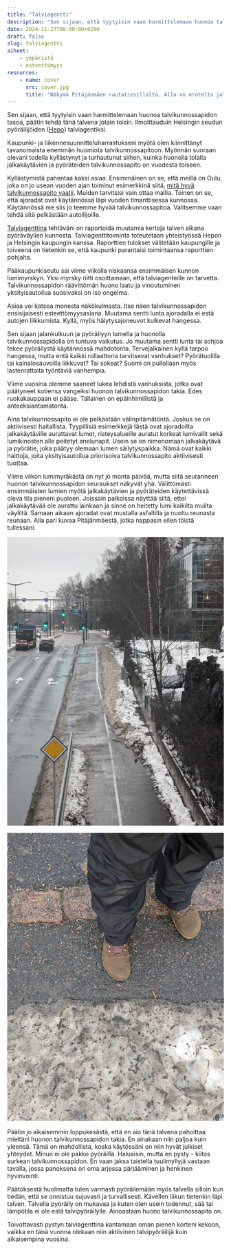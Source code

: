 ```yaml
---
title: "Talviagentti"
description: "Sen sijaan, että tyytyisin vaan harmittelemaan huonoa talvikunnossapidon tasoa, päätin tehdä tänä talvena jotain toisin. Ilmoittauduin Hepon talviagentiksi."
date: 2024-11-27T08:00:00+0200
draft: false
slug: talviagentti
aiheet:
    - ympäristö
    - esteettömyys
resources:
    - name: cover
      src: cover.jpg
      title: "Näkymä Pitäjänmäen rautatiesillalta. Alla on eroteltu jalkakäytävä ja pyörätie. Jalkakäytävä on täysin paksun lumimassan alla. Jalankulkijat pakotetaan pyörätielle."
---
```

Sen sijaan, että tyytyisin vaan harmittelemaan huonoa talvikunnossapidon tasoa, päätin tehdä tänä talvena jotain toisin. Ilmoittauduin Helsingin seudun pyöräilijöiden ([Hepo](https://hepo.fi)) talviagentiksi.

<!--more-->

Kaupunki- ja liikennesuunnitteluharrastukseni myötä olen kiinnittänyt tavanomaista enemmän huomiota talvikunnossapitoon. Myönnän suoraan olevani todella kyllästynyt ja turhautunut siihen, kuinka huonolla tolalla jalkakäytävien ja pyöräteiden talvikunnossapito on vuodesta toiseen.
 
Kyllästymistä pahentaa kaksi asiaa. Ensimmäinen on se, että meillä on Oulu, joka on jo usean vuoden ajan toiminut esimerkkinä siitä, [mitä hyvä talvikunnossapito vaatii](https://www.youtube.com/watch?v=X6EaJ1Zd8Kk). Muiden tarvitsisi vain ottaa mallia. Toinen on se, että ajoradat ovat käytännössä läpi vuoden timanttisessa kunnossa. Käytännössä me siis jo teemme hyvää talvikunnossapitoa. Valitsemme vaan tehdä sitä pelkästään autoilijoille.

[Talviagenttina](https://hepo.fi/toiminta/talviagentit2024/) tehtäväni on raportoida muutamia kertoja talven aikana pyöräväylien kunnosta. Talviagenttitoiminta toteutetaan yhteistyössä Hepon ja Helsingin kaupungin kanssa. Raporttien tulokset välitetään kaupungille ja toiveena on tietenkin se, että kaupunki parantaisi toimintaansa raporttien pohjalta.

Pääkaupunkiseutu sai viime viikolla niskaansa ensimmäisen kunnon lumimyrskyn. Yksi myrsky riitti osoittamaan, että talviagenteille on tarvetta. Talvikunnossapidon räävittömän huono laatu ja vinoutuminen yksityisautoilua suosivaksi on iso ongelma.

Asiaa voi katsoa monesta näkökulmasta. Itse näen talvikunnossapidon ensisijaisesti esteettömyysasiana. Muutama sentti lunta ajoradalla ei estä autojen liikkumista. Kyllä, myös hälytysajoneuvot kulkevat hangessa.

Sen sijaan jalankulkuun ja pyöräilyyn lumella ja huonolla talvikunnossapidolla on tuntuva vaikutus. Jo muutama sentti lunta tai sohjoa tekee pyöräilystä käytännössä mahdotonta. Tervejalkainen kyllä tarpoo hangessa, mutta entä kaikki rollaattoria tarvitsevat vanhukset? Pyörätuolilla tai kainalosauvoilla liikkuvat? Tai sokeat? Suomi on pullollaan myös lastenrattaita työntäviä vanhempia.

Viime vuosina olemme saaneet lukea lehdistä vanhuksista, jotka ovat päätyneet kotiensa vangeiksi huonon talvikunnossapidon takia. Edes ruokakauppaan ei pääse. Tällainen on epäinhimillistä ja anteeksiantamatonta.

Aina talvikunnossapito ei ole pelkästään välinpitämätöntä. Joskus se on aktiivisesti haitallista. Tyypillisiä esimerkkejä tästä ovat ajoradoilta jalkakäytäville aurattavat lumet, risteysalueille auratut korkeat lumivallit sekä lumikinosten alle peitetyt anelunapit. Usein se on nimenomaan jalkakäytävä ja pyörätie, joka päätyy olemaan lumen säilytyspaikka. Nämä ovat kaikki haittoja, joita yksityisautoilua priorisoiva talvikunnossapito aktiivisesti tuottaa.

Viime viikon lumimyräkästä on nyt jo monta päivää, mutta siitä seuranneen huonon talvikunnossapidon seuraukset näkyvät yhä. Välittömästi ensimmäisten lumien myötä jalkakäytävien ja pyöräteiden käytettävissä oleva tila pieneni puoleen. Joissain paikoissa näyttää siltä, ettei jalkakäytävää ole aurattu lainkaan ja sinne on heitetty lumi kaikilta muilta väyliltä. Samaan aikaan ajoradat ovat mustalla asfaltilla ja nuoltu reunasta reunaan. Alla pari kuvaa Pitäjänmäestä, jotka nappasin eilen töistä tullessani.

![Näkymä Pitäjänmäen rautatiesillalta. Alla on eroteltu jalkakäytävä ja pyörätie. Pyörätien alkupätkä on kaventunut reilun metrin levyiseksi suikaleeksi lumen takia, mutta levenee myöhemmin. Jalkakäytävä on täysin paksun lumimassan alla. Jalankulkijat pakotetaan pyörätielle.](jalkakaytava.jpg "Lumimyrskystä on monta päivää, mutta alla oleva jalkakäytävä on edelleen haudattuna paksun lumikinoksen alle. Paikka on aivan Pitäjänmäen rautatieaseman sisäänkäynnin vieressä, joten kyse on erittäin aktiivisessa käytössä olevasta kulkureitistä.")

![Pidän kenkääni poikittain jalkakäytävällä. Aurattu osuus on vain hieman kenkää leveämpi. Jalkakäytävän aurattu osuus on siis vain muutama kymmenen senttimetriä.](kenka.jpg "Tämä on jalkakäytävän tilanne muutama päivä ensimmäisen lumimyrskyn jälkeen. Jos viime talvi antaa suuntaa tulevasta, tältä se tulee näyttämään läpi talven: hieman kenkää leveämpi kaistale, jossa kävellä. Kantapään takana oleva kivetys erottelee jalkakäytävän ja pyörätien.")

Päätin jo aikaisemmin loppukesästä, että en aio tänä talvena pahoittaa mieltäni huonon talvikunnossapidon takia. En ainakaan niin paljoa kuin yleensä. Tämä on mahdollista, koska käytössäni on niin hyvät julkiset yhteydet. Minun ei ole pakko pyöräillä. Haluaisin, mutta en pysty - kiitos surkean talvikunnossapidon. En vaan jaksa taistella tuulimyllyjä vastaan tavalla, jossa panoksena on oma arjessa pärjääminen ja henkinen hyvinvointi.

Päätöksestä huolimatta tulen varmasti pyöräilemään myös talvella silloin kun tiedän, että se onnistuu sujuvasti ja turvallisesti. Kävellen liikun tietenkin läpi talven. Talvella pyöräily on mukavaa ja kuten olen usein todennut, sää tai lämpötila ei ole estä talvipyöräilylle. Ainoastaan huono talvikunnossapito on.

Toivottavasti pystyn talviagenttina kantamaan oman pienen korteni kekoon, vaikka en tänä vuonna olekaan niin aktiivinen talvipyöräilijä kuin aikaisempina vuosina.
